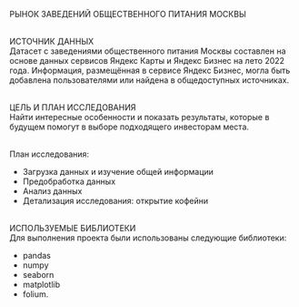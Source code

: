 РЫНОК ЗАВЕДЕНИЙ ОБЩЕСТВЕННОГО ПИТАНИЯ МОСКВЫ

<br> ИСТОЧНИК ДАННЫХ
<br>Датасет с заведениями общественного питания Москвы составлен на основе данных сервисов Яндекс Карты и Яндекс Бизнес на лето 2022 года. Информация, размещённая в сервисе Яндекс Бизнес, могла быть добавлена пользователями или найдена в общедоступных источниках. 

<br> ЦЕЛЬ И ПЛАН ИССЛЕДОВАНИЯ
<br>Найти интересные особенности и показать результаты, которые в будущем помогут в выборе подходящего инвесторам места.

<br>План исследования:
+ Загрузка данных и изучение общей информации
+ Предобработка данных
+ Анализ данных
+ Детализация исследования: открытие кофейни

<br> ИСПОЛЬЗУЕМЫЕ БИБЛИОТЕКИ
<br>Для выполнения проекта были использованы следующие библиотеки: 
+ pandas 
+ numpy
+ seaborn
+ matplotlib
+ folium. 
